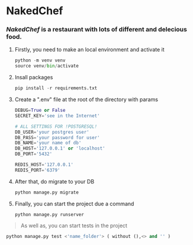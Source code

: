# NakedChef

### *__NakedChef__* is a restaurant with lots of different and delecious food.

1. Firstly, you need to make an local environment and activate it
   ```python
   python -m venv venv
   source venv/bin/activate
2. Insall packages
   ```python
   pip install -r requirements.txt
2. Create a ".env" file at the root of the directory with params
   ```python
   DEBUG=True or False
   SECRET_KEY='see in the Internet'
   
   # ALL SETTINGS FOR !POSTGRESQL!
   DB_USER='your postgres user'
   DB_PASS='your password for user'
   DB_NAME='your name of db'
   DB_HOST='127.0.0.1' or 'localhost'
   DB_PORT='5432'

   REDIS_HOST='127.0.0.1'
   REDIS_PORT='6379'
4. After that, do migrate to your DB
   ```python
   python manage.py migrate
3. Finally, you can start the project due a command
    ```
    python manage.py runserver
> As well as, you can start tests in the project
  ```python
  python manage.py test <'name_folder'> ( without (),<> and '' )

